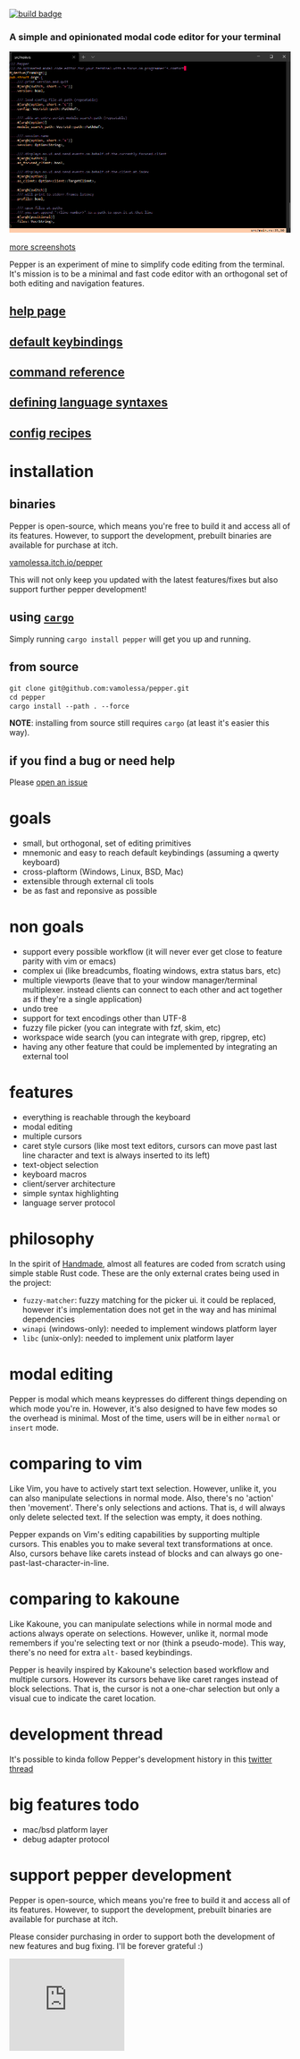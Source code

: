 [![build badge](https://github.com/vamolessa/pepper/workflows/rust/badge.svg?branch=master)](https://github.com/vamolessa/pepper)

### A simple and opinionated modal code editor for your terminal

![main screenshot](.github/screenshots/main.png)

[more screenshots](.github/screenshots/)

Pepper is an experiment of mine to simplify code editing from the terminal.
It's mission is to be a minimal and fast code editor with an orthogonal set of both editing and navigation features.

## [help page](rc/help.md)
## [default keybindings](rc/bindings.md)
## [command reference](rc/command_reference.md)
## [defining language syntaxes](rc/language_syntax_definitions.md)
## [config recipes](rc/config_recipes.md)

# installation

## binaries
Pepper is open-source, which means you're free to build it and access all of its features.
However, to support the development, prebuilt binaries are available for purchase at itch.

[vamolessa.itch.io/pepper](https://vamolessa.itch.io/pepper)

This will not only keep you updated with the latest features/fixes but also support further
pepper development!

## using [`cargo`](https://doc.rust-lang.org/cargo/)
Simply running `cargo install pepper` will get you up and running.

## from source
```
git clone git@github.com:vamolessa/pepper.git
cd pepper
cargo install --path . --force
```

**NOTE**: installing from source still requires `cargo` (at least it's easier this way).

## if you find a bug or need help
Please [open an issue](https://github.com/vamolessa/pepper/issues)

# goals

- small, but orthogonal, set of editing primitives
- mnemonic and easy to reach default keybindings (assuming a qwerty keyboard)
- cross-plaftorm (Windows, Linux, BSD, Mac)
- extensible through external cli tools
- be as fast and reponsive as possible

# non goals

- support every possible workflow (it will never ever get close to feature parity with vim or emacs)
- complex ui (like breadcumbs, floating windows, extra status bars, etc)
- multiple viewports (leave that to your window manager/terminal multiplexer. instead clients can connect to each other and act together as if they're a single application)
- undo tree
- support for text encodings other than UTF-8
- fuzzy file picker (you can integrate with fzf, skim, etc)
- workspace wide search (you can integrate with grep, ripgrep, etc)
- having any other feature that could be implemented by integrating an external tool

# features

- everything is reachable through the keyboard
- modal editing
- multiple cursors
- caret style cursors (like most text editors, cursors can move past last line character and text is always inserted to its left)
- text-object selection
- keyboard macros
- client/server architecture
- simple syntax highlighting
- language server protocol

# philosophy

In the spirit of [Handmade](https://handmade.network/), almost all features are coded from scratch using simple stable Rust code.
These are the only external crates being used in the project:
- `fuzzy-matcher`: fuzzy matching for the picker ui. it could be replaced, however it's implementation does not get in the way and has minimal dependencies
- `winapi` (windows-only): needed to implement windows platform layer
- `libc` (unix-only): needed to implement unix platform layer

# modal editing

Pepper is modal which means keypresses do different things depending on which mode you're in.
However, it's also designed to have few modes so the overhead is minimal. Most of the time, users will be in
either `normal` or `insert` mode.

# comparing to vim

Like Vim, you have to actively start text selection.
However, unlike it, you can also manipulate selections in normal mode.
Also, there's no 'action' then 'movement'. There's only selections and actions.
That is, `d` will always only delete selected text. If the selection was empty, it does nothing.

Pepper expands on Vim's editing capabilities by supporting multiple cursors.
This enables you to make several text transformations at once.
Also, cursors behave like carets instead of blocks and can always go one-past-last-character-in-line.

# comparing to kakoune

Like Kakoune, you can manipulate selections while in normal mode and actions always operate on selections.
However, unlike it, normal mode remembers if you're selecting text or nor (think a pseudo-mode).
This way, there's no need for extra `alt-` based keybindings.

Pepper is heavily inspired by Kakoune's selection based workflow and multiple cursors.
However its cursors behave like caret ranges instead of block selections.
That is, the cursor is not a one-char selection but only a visual cue to indicate the caret location.

# development thread
It's possible to kinda follow Pepper's development history in this [twitter thread](https://twitter.com/ahvamolessa/status/1276978064166182913)

# big features todo
- mac/bsd platform layer
- debug adapter protocol

# support pepper development
Pepper is open-source, which means you're free to build it and access all of its features.
However, to support the development, prebuilt binaries are available for purchase at itch.

Please consider purchasing in order to support both the development of new features and bug fixing.
I'll be forever grateful :)

<iframe src="https://itch.io/embed/810985?border_width=0" width="206" height="165" frameborder="0">
  <a href="https://vamolessa.itch.io/pepper">pepper by Matheus Lessa</a>
</iframe>

